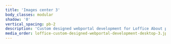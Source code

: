 ```yaml
---
title: 'Images center 3'
body_classes: modular
shadow: '0'
vertical_spacing: pb-2
description: 'Custom designed webportal development for Loffice About page on desktop'
media_order: loffice-custom-designed-webportal-development-desktop-3.jpg
---
```


